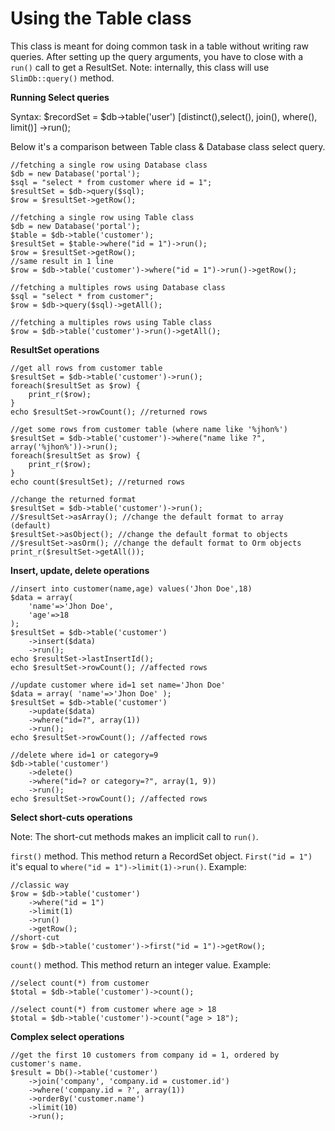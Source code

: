 # Using the Table class

This class is meant for doing common task in a table without writing raw queries.
After setting up the query arguments, you have to close with a `run()` call to get a ResultSet.
Note: internally, this class will use `SlimDb::query()` method.

**Running Select queries**

Syntax: 
		$recordSet = $db->table('user')
			[distinct(),select(), join(), where(), limit()]
			->run();

Below it's a comparison between Table class & Database class select query.

	//fetching a single row using Database class
	$db = new Database('portal');
	$sql = "select * from customer where id = 1";
	$resultSet = $db->query($sql);
	$row = $resultSet->getRow();
	
	//fetching a single row using Table class
	$db = new Database('portal');
	$table = $db->table('customer');
	$resultSet = $table->where("id = 1")->run();
	$row = $resultSet->getRow();
	//same result in 1 line
	$row = $db->table('customer')->where("id = 1")->run()->getRow();
	
	//fetching a multiples rows using Database class
	$sql = "select * from customer";
	$row = $db->query($sql)->getAll();
	
	//fetching a multiples rows using Table class
	$row = $db->table('customer')->run()->getAll();
	
**ResultSet operations**

    //get all rows from customer table
    $resultSet = $db->table('customer')->run();
    foreach($resultSet as $row) {
        print_r($row);
    }
    echo $resultSet->rowCount(); //returned rows

    //get some rows from customer table (where name like '%jhon%')
    $resultSet = $db->table('customer')->where("name like ?", array('%jhon%'))->run();
    foreach($resultSet as $row) {
        print_r($row);
    }
    echo count($resultSet); //returned rows
	
	//change the returned format
    $resultSet = $db->table('customer')->run();
	//$resultSet->asArray(); //change the default format to array (default)
	$resultSet->asObject(); //change the default format to objects
	//$resultSet->asOrm(); //change the default format to Orm objects
	print_r($resultSet->getAll());

**Insert, update, delete operations**

    //insert into customer(name,age) values('Jhon Doe',18)
    $data = array( 
		'name'=>'Jhon Doe',
		'age'=>18
	);
    $resultSet = $db->table('customer')
		->insert($data)
		->run();
    echo $resultSet->lastInsertId();
	echo $resultSet->rowCount(); //affected rows
    
    //update customer where id=1 set name='Jhon Doe'
    $data = array( 'name'=>'Jhon Doe' );
    $resultSet = $db->table('customer')
		->update($data)
		->where("id=?", array(1))
		->run();
    echo $resultSet->rowCount(); //affected rows

    //delete where id=1 or category=9
    $db->table('customer')
		->delete()
		->where("id=? or category=?", array(1, 9))
		->run();
    echo $resultSet->rowCount(); //affected rows

**Select short-cuts operations**

Note: The short-cut methods makes an implicit call to `run()`.

`first()`  method.
This method return a RecordSet object.
`First("id = 1")` it's equal to `where("id = 1")->limit(1)->run()`. Example:

	//classic way
	$row = $db->table('customer')
		->where("id = 1")
		->limit(1)
		->run()
		->getRow();
	//short-cut
	$row = $db->table('customer')->first("id = 1")->getRow();

`count()`  method.
This method return an integer value. 
Example:

	//select count(*) from customer
	$total = $db->table('customer')->count();
	
	//select count(*) from customer where age > 18
	$total = $db->table('customer')->count("age > 18");

**Complex select operations**

	//get the first 10 customers from company id = 1, ordered by customer's name.
	$result = Db()->table('customer')
		->join('company', 'company.id = customer.id')
		->where('company.id = ?', array(1))
		->orderBy('customer.name')
		->limit(10)
		->run();